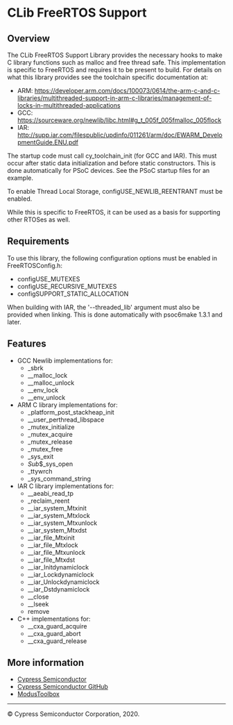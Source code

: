 # CLib FreeRTOS Support

## Overview

The CLib FreeRTOS Support Library provides the necessary hooks to make C library functions such as malloc and free thread safe. This implementation is specific to FreeRTOS and requires it to be present to build. For details on what this library provides see the toolchain specific documentation at:
* ARM: https://developer.arm.com/docs/100073/0614/the-arm-c-and-c-libraries/multithreaded-support-in-arm-c-libraries/management-of-locks-in-multithreaded-applications
* GCC: https://sourceware.org/newlib/libc.html#g_t_005f_005fmalloc_005flock
* IAR: http://supp.iar.com/filespublic/updinfo/011261/arm/doc/EWARM_DevelopmentGuide.ENU.pdf

The startup code must call cy_toolchain_init (for GCC and IAR). This must occur after static data initialization and before static constructors. This is done automatically for PSoC devices. See the PSoC startup files for an example.

To enable Thread Local Storage, configUSE_NEWLIB_REENTRANT must be enabled.

While this is specific to FreeRTOS, it can be used as a basis for supporting other RTOSes as well.

## Requirements
To use this library, the following configuration options must be enabled in FreeRTOSConfig.h:
* configUSE_MUTEXES
* configUSE_RECURSIVE_MUTEXES
* configSUPPORT_STATIC_ALLOCATION

When building with IAR, the '--threaded_lib' argument must also be provided when linking. This is done automatically with psoc6make 1.3.1 and later.

## Features
* GCC Newlib implementations for:
    * _sbrk
    * __malloc_lock
    * __malloc_unlock
    * __env_lock
    * __env_unlock
* ARM C library implementations for:
    * _platform_post_stackheap_init
    * __user_perthread_libspace
    * _mutex_initialize
    * _mutex_acquire
    * _mutex_release
    * _mutex_free
    * _sys_exit
    * $Sub$$_sys_open
    * _ttywrch
    * _sys_command_string
* IAR C library implementations for:
    * __aeabi_read_tp
    * _reclaim_reent
    * __iar_system_Mtxinit
    * __iar_system_Mtxlock
    * __iar_system_Mtxunlock
    * __iar_system_Mtxdst
    * __iar_file_Mtxinit
    * __iar_file_Mtxlock
    * __iar_file_Mtxunlock
    * __iar_file_Mtxdst
    * __iar_Initdynamiclock
    * __iar_Lockdynamiclock
    * __iar_Unlockdynamiclock
    * __iar_Dstdynamiclock
    * __close
    * __lseek
    * remove
* C++ implementations for:
    * __cxa_guard_acquire
    * __cxa_guard_abort
    * __cxa_guard_release

## More information
* [Cypress Semiconductor](http://www.cypress.com)
* [Cypress Semiconductor GitHub](https://github.com/cypresssemiconductorco)
* [ModusToolbox](https://www.cypress.com/products/modustoolbox-software-environment)

---
© Cypress Semiconductor Corporation, 2020.
